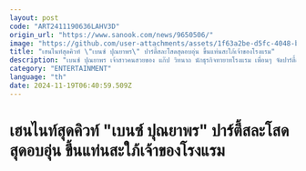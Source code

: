 ```yaml
---
layout: post
code: "ART2411190636LAHV3D"
origin_url: "https://www.sanook.com/news/9650506/"
image: "https://github.com/user-attachments/assets/1f63a2be-d5fc-4048-b4e4-aa9db31459ac"
title: "เฮนไนท์สุดคิวท์ \"เบนซ์ ปุณยาพร\" ปาร์ตี้สละโสดสุดอบอุ่น ขึ้นแท่นสะใภ้เจ้าของโรงแรม"
description: "เบนซ์ ปุณยาพร เจ้าสาวคนสวยของ แก๊ป วิทนาถ นักธุรกิจทายาทโรงแรม เพื่อนๆ จัดปาร์ตี้สละโสดให้น่ารักอบอุ่น"
category: "ENTERTAINMENT"
language: "th"
date: 2024-11-19T06:40:59.509Z
---
```


# เฮนไนท์สุดคิวท์ "เบนซ์ ปุณยาพร" ปาร์ตี้สละโสดสุดอบอุ่น ขึ้นแท่นสะใภ้เจ้าของโรงแรม